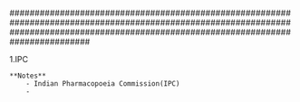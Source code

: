 ########################################################################################################################################################################################

1.IPC

	**Notes**
		- Indian Pharmacopoeia Commission(IPC)
		- 
